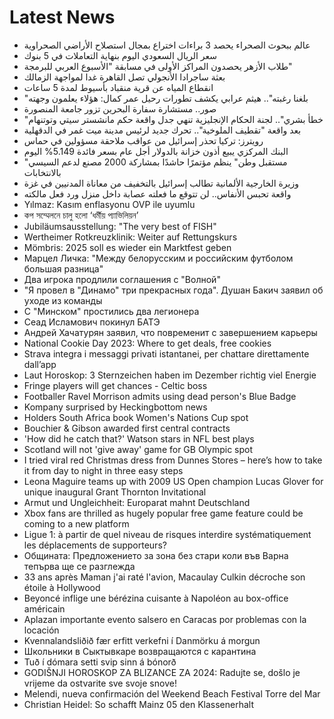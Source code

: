 # Latest News
-  عالم ببحوث الصحراء يحصد 3 براءات اختراع بمجال استصلاح الأراضي الصحراوية
-  سعر الريال السعودي اليوم بنهاية التعاملات في 5 بنوك
-  طلاب الأزهر يحصدون المراكز الأولى في مسابقة "الأسبوع العربي للبرمجة"
-  بعثة ساجرادا الأنجولي تصل القاهرة غدا لمواجهة الزمالك
-  انقطاع المياه عن قرية منقباد بأسيوط لمدة 5 ساعات
-  "بلغنا رغبته".. هيثم عرابي يكشف تطورات رحيل عمر كمال: هؤلاء يعلمون وجهته
-  صور.. مستشارة سفارة البحرين تزور جامعة المنصورة
-  "خطأ بشري".. لجنة الحكام الإنجليزية تنهي جدل واقعة حكم مانشستر سيتي وتوتنهام
-  بعد واقعة "تقطيف الملوخية".. تحرك جديد لرئيس مدينة ميت غمر في الدقهلية
-  رويترز: تركيا تحذر إسرائيل من عواقب ملاحقة مسؤولين في حماس
-  البنك المركزي يبيع أذون خزانة بالدولار أجل عام بسعر فائدة 5.149% اليوم
-  "مستقبل وطن" ينظم مؤتمرًا حاشدًا بمشاركة 2000 مصنع لدعم السيسي بالانتخابات
-  وزيرة الخارجية الألمانية تطالب إسرائيل بالتخفيف من معاناة المدنيين في غزة
-  واقعة تحبس الأنفاس.. لن تتوقع ما فعلته عصابة داخل منزل ورد فعل مالكته
-  Yılmaz: Kasım enflasyonu OVP ile uyumlu
-  কপ সম্মেলনে চালু হলো ‘ধর্মীয় প্যাভিলিয়ন’
-  Jubiläumsausstellung: "The very best of FISH"
-  Wertheimer Rotkreuzklinik: Weiter auf Rettungskurs
-  Mömbris: 2025 soll es wieder ein Marktfest geben
-  Марцел Личка: "Между белорусским и российским футболом большая разница"
-  Два игрока продлили соглашения с "Волной"
-  "Я провел в "Динамо" три прекрасных года". Душан Бакич заявил об уходе из команды
-  С "Минском" простились два легионера
-  Сеад Исламович покинул БАТЭ
-  Андрей Хачатурян заявил, что повременит с завершением карьеры
-  National Cookie Day 2023: Where to get deals, free cookies
-  Strava integra i messaggi privati istantanei, per chattare direttamente dall’app
-  Laut Horoskop: 3 Sternzeichen haben im Dezember richtig viel Energie
-  Fringe players will get chances - Celtic boss
-  Footballer Ravel Morrison admits using dead person's Blue Badge
-  Kompany surprised by Heckingbottom news
-  Holders South Africa book Women's Nations Cup spot
-  Bouchier & Gibson awarded first central contracts
-  'How did he catch that?' Watson stars in NFL best plays
-  Scotland will not 'give away' game for GB Olympic spot
-  I tried viral red Christmas dress from Dunnes Stores – here’s how to take it from day to night in three easy steps
-  Leona Maguire teams up with 2009 US Open champion Lucas Glover for unique inaugural Grant Thornton Invitational
-  Armut und Ungleichheit: Europarat mahnt Deutschland
-  Xbox fans are thrilled as hugely popular free game feature could be coming to a new platform
-  Ligue 1: à partir de quel niveau de risques interdire systématiquement les déplacements de supporteurs?
-  Общината: Предложението за зона без стари коли във Варна тепърва ще се разглежда
-  33 ans après Maman j'ai raté l'avion, Macaulay Culkin décroche son étoile à Hollywood
-  Beyoncé inflige une bérézina cuisante à Napoléon au box-office américain
-  Aplazan importante evento salsero en Caracas por problemas con la locación
-  Kvennalandsliðið fær erfitt verkefni í Danmörku á morgun
-  Школьники в Сыктывкаре возвращаются с карантина
-  Tuð í dómara setti svip sinn á bónorð
-  GODIŠNJI HOROSKOP ZA BLIZANCE ZA 2024: Radujte se, došlo je vrijeme da ostvarite sve svoje snove!
-  Melendi, nueva confirmación del Weekend Beach Festival Torre del Mar
-  Christian Heidel: So schafft Mainz 05 den Klassenerhalt

